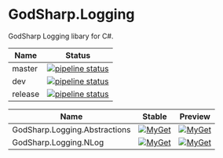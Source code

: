 # GodSharp.Logging

GodSharp Logging libary for C#.

|Name|Status|
|---|---|
|master|[![pipeline status](https://gitlab.com/GodSharp/GodSharp.Logging/badges/master/pipeline.svg)](https://gitlab.com/GodSharp/GodSharp.Logging/commits/master)|
|dev|[![pipeline status](https://gitlab.com/GodSharp/GodSharp.Logging/badges/dev/pipeline.svg)](https://gitlab.com/GodSharp/GodSharp.Logging/commits/dev)|
|release|[![pipeline status](https://gitlab.com/GodSharp/GodSharp.Logging/badges/release/pipeline.svg)](https://gitlab.com/GodSharp/GodSharp.Logging/commits/release)|

|Name|Stable|Preview|
|---|---|---|
|GodSharp.Logging.Abstractions|[![MyGet](https://img.shields.io/myget/godsharp/v/GodSharp.Logging.Abstractions.svg?label=myget&style=flat-square)](https://www.myget.org/Package/Details/godsharp?packageType=nuget&packageId=GodSharp.Logging.Abstractions)|[![MyGet](https://img.shields.io/myget/godsharp/vpre/GodSharp.Logging.Abstractions.svg?label=myget&style=flat-square)](https://www.myget.org/Package/Details/godsharp?packageType=nuget&packageId=GodSharp.Logging.Abstractions)|
|GodSharp.Logging.NLog|[![MyGet](https://img.shields.io/myget/godsharp/v/GodSharp.Logging.NLog.svg?label=myget&style=flat-square)](https://www.myget.org/Package/Details/godsharp?packageType=nuget&packageId=GodSharp.Logging.NLog)|[![MyGet](https://img.shields.io/myget/godsharp/vpre/GodSharp.Logging.NLog.svg?label=myget&style=flat-square)](https://www.myget.org/Package/Details/godsharp?packageType=nuget&packageId=GodSharp.Logging.NLog)|

